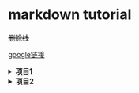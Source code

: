 # markdown tutorial


~~删除线~~

[google链接](https://www.google.com)

<details>
  <summary>
    <strong>项目1</strong>
  </summary>
  some content1
</details>
<details>
  <summary>
    <strong>项目2</strong>
  </summary>
  some content1
</details>
